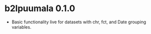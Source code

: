 # b2lpuumala 0.1.0

* Basic functionality live for datasets with chr, fct, and Date grouping variables.
